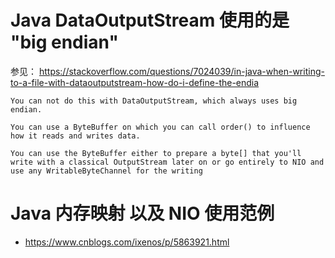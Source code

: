 # Java DataOutputStream 使用的是 "big endian"
参见： https://stackoverflow.com/questions/7024039/in-java-when-writing-to-a-file-with-dataoutputstream-how-do-i-define-the-endia

```text
You can not do this with DataOutputStream, which always uses big endian.

You can use a ByteBuffer on which you can call order() to influence how it reads and writes data.

You can use the ByteBuffer either to prepare a byte[] that you'll write with a classical OutputStream later on or go entirely to NIO and use any WritableByteChannel for the writing
```

# Java 内存映射 以及 NIO 使用范例
* https://www.cnblogs.com/ixenos/p/5863921.html
